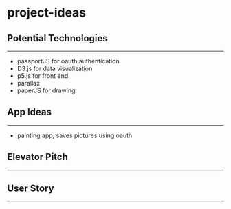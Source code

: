 # project-ideas

## Potential Technologies
---
* passportJS for oauth authentication
* D3.js for data visualization
* p5.js for front end
* parallax
* paperJS for drawing

## App Ideas
---
* painting app, saves pictures using oauth
## Elevator Pitch
---

## User Story
---
